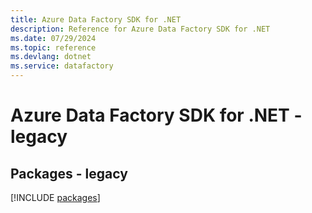 ```yaml
---
title: Azure Data Factory SDK for .NET
description: Reference for Azure Data Factory SDK for .NET
ms.date: 07/29/2024
ms.topic: reference
ms.devlang: dotnet
ms.service: datafactory
---
```

# Azure Data Factory SDK for .NET - legacy
## Packages - legacy
[!INCLUDE [packages](data-factory-index.md)]